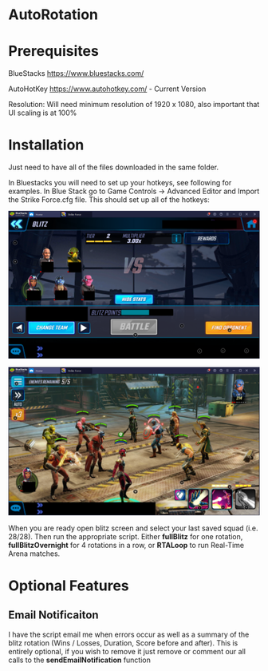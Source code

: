 # AutoRotation

# Prerequisites

BlueStacks https://www.bluestacks.com/ 

AutoHotKey https://www.autohotkey.com/ - Current Version

Resolution: Will need minimum resolution of 1920 x 1080, also important that UI scaling is at 100%

# Installation

Just need to have all of the files downloaded in the same folder.

In Bluestacks you will need to set up your hotkeys, see following for examples.  In Blue Stack go to Game Controls -> Advanced Editor and Import the Strike Force.cfg file.  This should set up all of the hotkeys:

![Hotkey Placement](images/hotkey1.PNG?raw=true "Hotkeys")

![Hotkey Placement](images/hotkey2.PNG?raw=true "Hotkeys")

When you are ready open blitz screen and select your last saved squad (i.e. 28/28).  Then run the appropriate script.  Either **fullBlitz** for one rotation, **fullBlitzOvernight** for 4 rotations in a row, or **RTALoop** to run Real-Time Arena matches.

# Optional Features
## Email Notificaiton 
I have the script email me when errors occur as well as a summary of the blitz rotation (Wins / Losses, Duration, Score before and after).  This is entirely optional, if you wish to remove it just remove or comment our all calls to the **sendEmailNotification** function 
